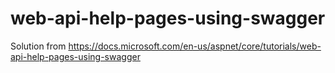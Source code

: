 # web-api-help-pages-using-swagger
Solution from https://docs.microsoft.com/en-us/aspnet/core/tutorials/web-api-help-pages-using-swagger
